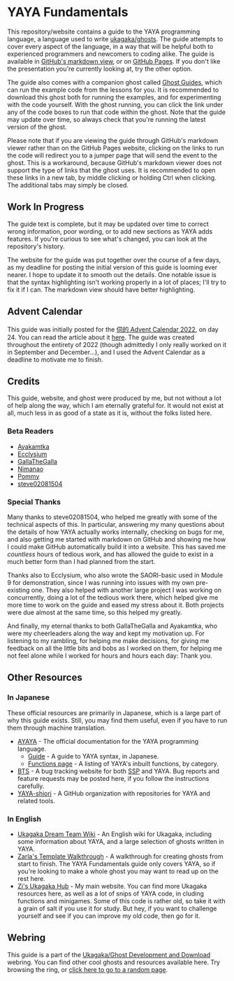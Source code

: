 # YAYA Fundamentals

This repository/website contains a guide to the YAYA programming language, a language used to write [ukagaka/ghosts](https://ukagakadreamteam.com/wiki/info/ukagaka). The guide attempts to cover every aspect of the language, in a way that will be helpful both to experienced programmers and newcomers to coding alike. The guide is available in [GitHub's markdown view](https://github.com/Zichqec/YAYA_Fundamentals), or on [GitHub Pages](https://zichqec.github.io/YAYA_Fundamentals/). If you don't like the presentation you're currently looking at, try the other option.

The guide also comes with a companion ghost called [Ghost Guides](https://github.com/Zichqec/ghost_guides/releases/), which can run the example code from the lessons for you. It is recommended to download this ghost both for running the examples, and for experimenting with the code yourself. With the ghost running, you can click the link under any of the code boxes to run that code within the ghost. Note that the guide may update over time, so always check that you're running the latest version of the ghost.

Please note that if you are viewing the guide through GitHub's markdown viewer rather than on the GitHub Pages website, clicking on the links to run the code will redirect you to a jumper page that will send the event to the ghost. This is a workaround, because GitHub's markdown viewer does not support the type of links that the ghost uses. It is recommended to open these links in a new tab, by middle clicking or holding Ctrl when clicking. The additional tabs may simply be closed.


## Work In Progress

The guide text is complete, but it may be updated over time to correct wrong information, poor wording, or to add new sections as YAYA adds features. If you're curious to see what's changed, you can look at the repository's history.

The website for the guide was put together over the course of a few days, as my deadline for posting the initial version of this guide is looming ever nearer. I hope to update it to smooth out the details. One notable issue is that the syntax highlighting isn't working properly in a lot of places; I'll try to fix it if I can. The markdown view should have better highlighting.


## Advent Calendar

This guide was initially posted for the [伺的 Advent Calendar 2022](https://adventar.org/calendars/8310), on day 24. You can read the article about it [here](). The guide was created throughout the entirety of 2022 (though admittedly I only really worked on it in September and December...), and I used the Advent Calendar as a deadline to motivate me to finish.


## Credits

This guide, website, and ghost were produced by me, but not without a lot of help along the way, which I am eternally grateful for. It would not exist at all, much less in as good of a state as it is, without the folks listed here.

### Beta Readers

*  [Ayakamtka](https://github.com/Ayakamtka)
*  [Ecclysium](https://ecclysium.github.io/)
*  [GallaTheGalla](https://gallathegalla.github.io/gtg-ghosts/)
*  [Nimanao](https://github.com/nimanao)
*  [Pommy](https://github.com/pommy15642)
*  [steve02081504](https://github.com/steve02081504)

### Special Thanks

Many thanks to steve02081504, who helped me greatly with some of the technical aspects of this. In particular, answering my many questions about the details of how YAYA actually works internally, checking on bugs for me, and also getting me started with markdown on GitHub and showing me how I could make GitHub automatically build it into a website. This has saved me *countless* hours of tedious work, and has allowed the guide to exist in a much better form than I had planned from the start.

Thanks also to Ecclysium, who also wrote the SAORI-basic used in Module 9 for demonstration, since I was running into issues with my own pre-existing one. They also helped with another large project I was working on concurrently, doing a lot of the tedious work there, which helped give me more time to work on the guide and eased my stress about it. Both projects were due almost at the same time, so this helped my greatly.

And finally, my eternal thanks to both GallaTheGalla and Ayakamtka, who were my cheerleaders along the way and kept my motivation up. For listening to my rambling, for helping me make decisions, for giving me feedback on all the little bits and bobs as I worked on them, for helping me not feel alone while I worked for hours and hours each day: Thank you.


## Other Resources

### In Japanese

These official resources are primarily in Japanese, which is a large part of why this guide exists. Still, you may find them useful, even if you have to run them through machine translation.

* [AYAYA](https://emily.shillest.net/ayaya/index.php) - The official documentation for the YAYA programming language.
  * [Guide](https://emily.shillest.net/ayaya/index.php?%E3%83%9E%E3%83%8B%E3%83%A5%E3%82%A2%E3%83%AB/%E6%96%87%E6%B3%95) - A guide to YAYA syntax, in Japanese.
  * [Functions page](https://emily.shillest.net/ayaya/index.php?%E3%83%9E%E3%83%8B%E3%83%A5%E3%82%A2%E3%83%AB/%E9%96%A2%E6%95%B0%E7%94%A8%E9%80%94%E5%88%A5%E4%B8%80%E8%A6%A7) - A listing of YAYA's inbuilt functions, by category.
* [BTS](http://ssp.shillest.net/bts/my_view_page.php) - A bug tracking website for both [SSP](http://ssp.shillest.net/) and YAYA. Bug reports and feature requests may be posted here, if you follow the instructions carefully.
* [YAYA-shiori](https://github.com/YAYA-shiori) - A GitHub organization with repositories for YAYA and related tools.


### In English
* [Ukagaka Dream Team Wiki](https://ukagakadreamteam.com/wiki/home) - An English wiki for Ukagaka, including some information about YAYA, and a large selection of ghosts written in YAYA.
* [Zarla's Template Walkthrough](http://ashido.com/ukagaka/) - A walkthrough for creating ghosts from start to finish. The YAYA Fundamentals guide only covers YAYA, so if you're looking to make a whole ghost you may want to read up on the rest here.
* [Zi's Ukagaka Hub](https://zichqec.github.io/s-the-skeleton/) - My main website. You can find more Ukagaka resources here, as well as a lot of snips of YAYA code, in cluding functions and minigames. Some of this code is rather old, so take it with a grain of salt if you use it for study. But hey, if you want to challenge yourself and see if you can improve my old code, then go for it.


## Webring

This guide is a part of the [Ukagaka/Ghost Development and Download](https://ukagakawebring.netlify.com/) webring. You can find other cool ghosts and resources available here. Try browsing the ring, or [click here to go to a random page](https://ukagakawebring.netlify.com//random).
